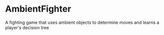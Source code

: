 # AmbientFighter
A fighting game that uses ambient objects to determine moves and learns a player's decision tree
